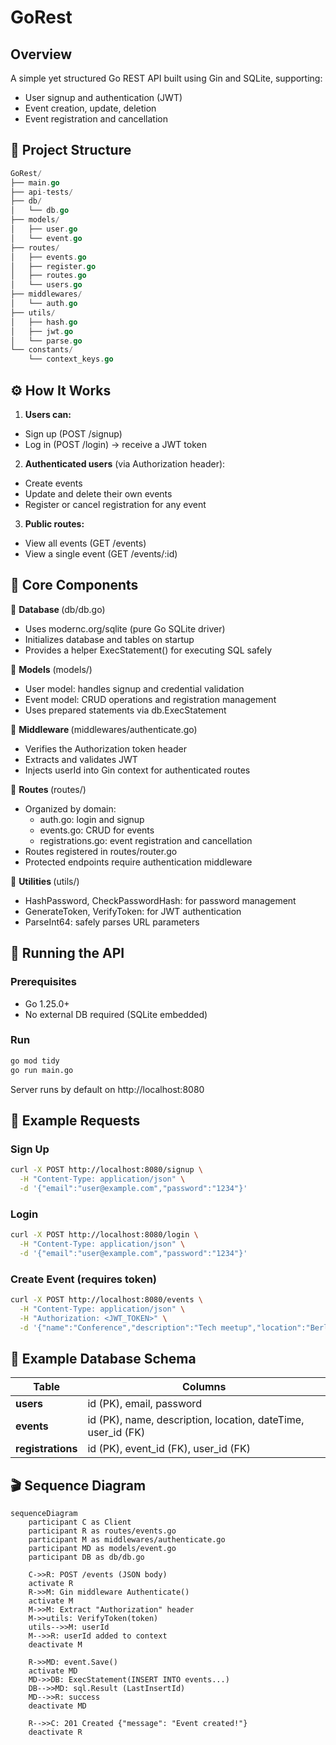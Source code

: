 # GoRest

## Overview

A simple yet structured Go REST API built using Gin and SQLite, supporting:

- User signup and authentication (JWT)
- Event creation, update, deletion
- Event registration and cancellation

## 📁 Project Structure

```go
GoRest/
├── main.go
├── api-tests/
├── db/
│   └── db.go
├── models/
│   ├── user.go
│   └── event.go
├── routes/
│   ├── events.go
│   ├── register.go
│   ├── routes.go
│   └── users.go
├── middlewares/
│   └── auth.go
├── utils/
│   ├── hash.go
│   ├── jwt.go
│   └── parse.go
└── constants/
    └── context_keys.go
```

## ⚙️ How It Works

1. <b>Users can:</b>

- Sign up (POST /signup)
- Log in (POST /login) → receive a JWT token

2. <b>Authenticated users</b> (via Authorization header):

- Create events
- Update and delete their own events
- Register or cancel registration for any event

3. <b>Public routes:</b>

- View all events (GET /events)
- View a single event (GET /events/:id)

## 🧠 Core Components

🔸 <b>Database </b>(db/db.go)

- Uses modernc.org/sqlite (pure Go SQLite driver)
- Initializes database and tables on startup
- Provides a helper ExecStatement() for executing SQL safely

🔸 <b>Models</b> (models/)

- User model: handles signup and credential validation
- Event model: CRUD operations and registration management
- Uses prepared statements via db.ExecStatement

🔸 <b>Middleware </b>(middlewares/authenticate.go)

- Verifies the Authorization token header
- Extracts and validates JWT
- Injects userId into Gin context for authenticated routes

🔸 <b>Routes </b>(routes/)

- Organized by domain:
  - auth.go: login and signup
  - events.go: CRUD for events
  - registrations.go: event registration and cancellation
- Routes registered in routes/router.go
- Protected endpoints require authentication middleware

🔸 <b>Utilities </b>(utils/)

- HashPassword, CheckPasswordHash: for password management
- GenerateToken, VerifyToken: for JWT authentication
- ParseInt64: safely parses URL parameters

## 🚀 Running the API

### Prerequisites

- Go 1.25.0+
- No external DB required (SQLite embedded)

### Run

```bash
go mod tidy
go run main.go
```

Server runs by default on http://localhost:8080

## 📡 Example Requests

### Sign Up

```bash
curl -X POST http://localhost:8080/signup \
  -H "Content-Type: application/json" \
  -d '{"email":"user@example.com","password":"1234"}'
```

### Login

```bash
curl -X POST http://localhost:8080/login \
  -H "Content-Type: application/json" \
  -d '{"email":"user@example.com","password":"1234"}'
```

### Create Event (requires token)

```bash
curl -X POST http://localhost:8080/events \
  -H "Content-Type: application/json" \
  -H "Authorization: <JWT_TOKEN>" \
  -d '{"name":"Conference","description":"Tech meetup","location":"Berlin","dateTime":"2025-10-10T15:00:00Z"}'
```

## 🧩 Example Database Schema

| Table             | Columns                                                      |
| ----------------- | ------------------------------------------------------------ |
| **users**         | id (PK), email, password                                     |
| **events**        | id (PK), name, description, location, dateTime, user_id (FK) |
| **registrations** | id (PK), event_id (FK), user_id (FK)                         |

## 🎬 Sequence Diagram

```mermaid
sequenceDiagram
    participant C as Client
    participant R as routes/events.go
    participant M as middlewares/authenticate.go
    participant MD as models/event.go
    participant DB as db/db.go

    C->>R: POST /events (JSON body)
    activate R
    R->>M: Gin middleware Authenticate()
    activate M
    M->>M: Extract "Authorization" header
    M->>utils: VerifyToken(token)
    utils-->>M: userId
    M-->>R: userId added to context
    deactivate M

    R->>MD: event.Save()
    activate MD
    MD->>DB: ExecStatement(INSERT INTO events...)
    DB-->>MD: sql.Result (LastInsertId)
    MD-->>R: success
    deactivate MD

    R-->>C: 201 Created {"message": "Event created!"}
    deactivate R
```

